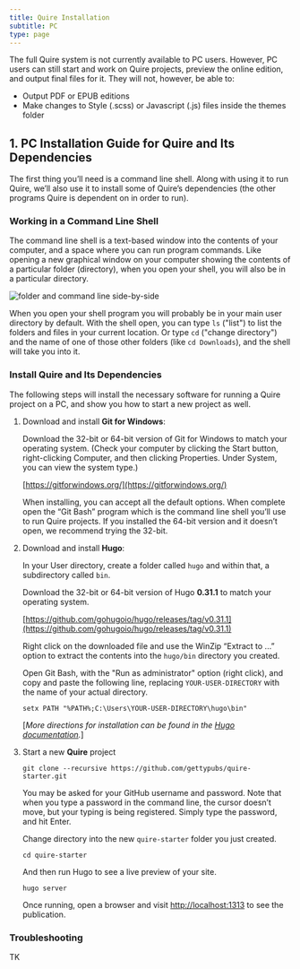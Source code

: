 ```yaml
---
title: Quire Installation
subtitle: PC
type: page
---
```


The full Quire system is not currently available to PC users. However, PC users can still start and work on Quire projects, preview the online edition, and output final files for it. They will not, however, be able to:

- Output PDF or EPUB editions
- Make changes to Style (.scss) or Javascript (.js) files inside the themes folder

## 1. PC Installation Guide for Quire and Its Dependencies

The first thing you’ll need is a command line shell. Along with using it to run Quire, we’ll also use it to install some of Quire’s dependencies (the other programs Quire is dependent on in order to run).

### Working in a Command Line Shell

The command line shell is a text-based window into the contents of your computer, and a space where you can run program commands. Like opening a new graphical window on your computer showing the contents of a particular folder (directory), when you open your shell, you will also be in a particular directory.

![folder and command line side-by-side](../images/commandline-vs-folder.png)

When you open your shell program you will probably be in your main user directory by default. With the shell open, you can type `ls` ("list") to list the folders and files in your current location. Or type `cd` ("change directory") and the name of one of those other folders (like `cd Downloads`), and the shell will take you into it.

### Install Quire and Its Dependencies

The following steps will install the necessary software for running a Quire project on a PC, and show you how to start a new project as well.

1. Download and install **Git for Windows**:

    Download the 32-bit or 64-bit version of Git for Windows to match your operating system. (Check your computer by clicking the Start button, right-clicking Computer, and then clicking Properties. Under System, you can view the system type.)

    [https://gitforwindows.org/](https://gitforwindows.org/)

    When installing, you can accept all the default options. When complete open the “Git Bash” program which is the command line shell you’ll use to run Quire projects. If you installed the 64-bit version and it doesn’t open, we recommend trying the 32-bit.

2. Download and install **Hugo**:

    In your User directory, create a folder called `hugo` and within that, a subdirectory called `bin`.

    Download the 32-bit or 64-bit version of Hugo **0.31.1** to match your operating system.

    [https://github.com/gohugoio/hugo/releases/tag/v0.31.1](https://github.com/gohugoio/hugo/releases/tag/v0.31.1)

    Right click on the downloaded file and use the WinZip “Extract to ...” option to extract the contents into the `hugo/bin` directory you created.

    Open Git Bash, with the "Run as administrator" option (right click), and copy and paste the following line, replacing `YOUR-USER-DIRECTORY` with the name of your actual directory.

    ```
    setx PATH "%PATH%;C:\Users\YOUR-USER-DIRECTORY\hugo\bin"
    ```

    [*More directions for installation can be found in the [Hugo documentation](https://gohugo.io/getting-started/installing/#windows).*]

3. Start a new **Quire** project

    ```
    git clone --recursive https://github.com/gettypubs/quire-starter.git
    ```

    You may be asked for your GitHub username and password. Note that when you type a password in the command line, the cursor doesn’t move, but your typing is being registered. Simply type the password, and hit Enter.

    Change directory into the new `quire-starter` folder you just created.

    ```
    cd quire-starter
    ```

    And then run Hugo to see a live preview of your site.

    ```
    hugo server
    ```

    Once running, open a browser and visit [http://localhost:1313](http://localhost:1313) to see the publication.


### Troubleshooting

TK
